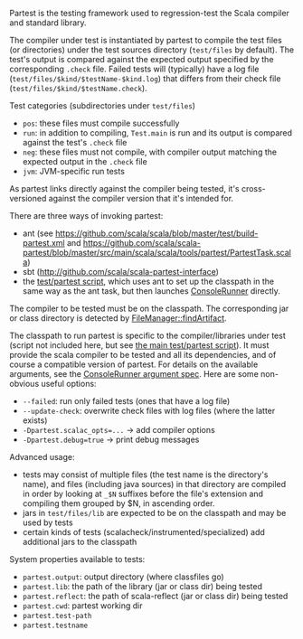Partest is the testing framework used to regression-test the Scala compiler and standard library.

The compiler under test is instantiated by partest to compile the test files (or directories)
under the test sources directory (`test/files` by default). The test's output is compared against the
expected output specified by the corresponding `.check` file.
Failed tests will (typically) have a log file (`test/files/$kind/$testName-$kind.log`)
that differs from their check file (`test/files/$kind/$testName.check`).

Test categories (subdirectories under `test/files`)
  - `pos`: these files must compile successfully
  - `run`: in addition to compiling, `Test.main` is run and its output is compared against the test's `.check` file
  - `neg`: these files must not compile, with compiler output matching the expected output in the `.check` file
  - `jvm`: JVM-specific run tests

As partest links directly against the compiler being tested, it's cross-versioned against
the compiler version that it's intended for. 

There are three ways of invoking partest:
  - ant (see https://github.com/scala/scala/blob/master/test/build-partest.xml and https://github.com/scala/scala-partest/blob/master/src/main/scala/scala/tools/partest/PartestTask.scala)
  - sbt (http://github.com/scala/scala-partest-interface)
  - the [test/partest script](https://github.com/scala/scala/blob/master/test/partest), which uses ant to set up the classpath in the same way as the ant task, but then launches [ConsoleRunner](https://github.com/scala/scala-partest/blob/master/src/main/scala/scala/tools/partest/nest/ConsoleRunner.scala) directly.
  
The compiler to be tested must be on the classpath.
The corresponding jar or class directory is detected by [FileManager::findArtifact](https://github.com/scala/scala-partest/blob/master/src/main/scala/scala/tools/partest/nest/FileManager.scala#L123).

The classpath to run partest is specific to the compiler/libraries under test (script not included here, but see [the main test/partest script](https://github.com/scala/scala/blob/master/test/partest)).
It must provide the scala compiler to be tested and all its dependencies, and of course a compatible version of partest.
For details on the available arguments, see the  [ConsoleRunner argument spec](https://github.com/scala/scala-partest/blob/master/src/main/scala/scala/tools/partest/nest/ConsoleRunnerSpec.scala).
Here are some non-obvious useful options:
  - `--failed`: run only failed tests (ones that have a log file)
  - `--update-check`: overwrite check files with log files (where the latter exists)
  - `-Dpartest.scalac_opts=...` -> add compiler options
  - `-Dpartest.debug=true` -> print debug messages

Advanced usage:
  - tests may consist of multiple files (the test name is the directory's name),
    and files (including java sources) in that directory are compiled in order by looking
    at `_$N` suffixes before the file's extension and compiling them grouped by $N, in ascending order.
  - jars in `test/files/lib` are expected to be on the classpath and may be used by tests
  - certain kinds of tests (scalacheck/instrumented/specialized) add additional jars to the classpath

System properties available to tests:
  - `partest.output`: output directory (where classfiles go)
  - `partest.lib`: the path of the library (jar or class dir) being tested
  - `partest.reflect`: the path of scala-reflect (jar or class dir) being tested
  - `partest.cwd`: partest working dir
  - `partest.test-path`
  - `partest.testname`
